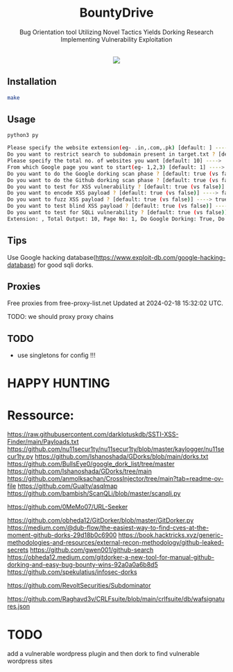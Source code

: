 <h1 align="center">BountyDrive</h1>
<p align="center">Bug Orientation tool Utilizing Novel Tactics Yields Dorking Research Implementing Vulnerability Exploitation </p><br>
<div align="center">
<img src="https://forthebadge.com/images/badges/made-with-python.svg" >
</div>

## Installation
```bash
make

```
## Usage
```bash
python3 py
```

```bash
Please specify the website extension(eg- .in,.com,.pk) [default: ] ----->
Do you want to restrict search to subdomain present in target.txt ? [default: true (vs false)] -----> true
Please specify the total no. of websites you want [default: 10] ---->
From which Google page you want to start(eg- 1,2,3) [default: 1] ---->
Do you want to do the Google dorking scan phase ? [default: true (vs false)] ---->
Do you want to do the Github dorking scan phase ? [default: true (vs false)] ----> false
Do you want to test for XSS vulnerability ? [default: true (vs false)] ----> true
Do you want to encode XSS payload ? [default: true (vs false)] ----> false
Do you want to fuzz XSS payload ? [default: true (vs false)] ----> true
Do you want to test blind XSS payload ? [default: true (vs false)] ----> false
Do you want to test for SQLi vulnerability ? [default: true (vs false)] ----> false
Extension: , Total Output: 10, Page No: 1, Do Google Dorking: True, Do Github Dorking False
```

## Tips
Use Google hacking database(https://www.exploit-db.com/google-hacking-database) for good sqli dorks.

## Proxies


Free proxies from free-proxy-list.net
Updated at 2024-02-18 15:32:02 UTC.

TODO: we should proxy proxy chains

## TODO

- use singletons for config !!!

# HAPPY HUNTING


# Ressource:
https://raw.githubusercontent.com/darklotuskdb/SSTI-XSS-Finder/main/Payloads.txt
https://github.com/nu11secur1ty/nu11secur1ty/blob/master/kaylogger/nu11secur1ty.py
https://github.com/Ishanoshada/GDorks/blob/main/dorks.txt
https://github.com/BullsEye0/google_dork_list/tree/master
https://github.com/Ishanoshada/GDorks/tree/main
https://github.com/anmolksachan/CrossInjector/tree/main?tab=readme-ov-file
https://github.com/Gualty/asqlmap
https://github.com/bambish/ScanQLi/blob/master/scanqli.py

https://github.com/0MeMo07/URL-Seeker

https://github.com/obheda12/GitDorker/blob/master/GitDorker.py
https://medium.com/@dub-flow/the-easiest-way-to-find-cves-at-the-moment-github-dorks-29d18b0c6900
https://book.hacktricks.xyz/generic-methodologies-and-resources/external-recon-methodology/github-leaked-secrets
https://github.com/gwen001/github-search
https://obheda12.medium.com/gitdorker-a-new-tool-for-manual-github-dorking-and-easy-bug-bounty-wins-92a0a0a6b8d5
https://github.com/spekulatius/infosec-dorks

https://github.com/RevoltSecurities/Subdominator

https://github.com/Raghavd3v/CRLFsuite/blob/main/crlfsuite/db/wafsignatures.json

# TODO
add a vulnerable wordpress plugin and then dork to find vulnerable wordpress sites